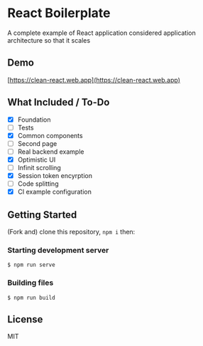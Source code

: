 # React Boilerplate

A complete example of React application considered application architecture so that it scales

## Demo

[https://clean-react.web.app](https://clean-react.web.app)

## What Included / To-Do

- [x] Foundation
- [ ] Tests
- [x] Common components
- [ ] Second page
- [ ] Real backend example
- [x] Optimistic UI
- [ ] Infinit scrolling
- [x] Session token encyrption
- [ ] Code splitting
- [x] CI example configuration

## Getting Started

(Fork and) clone this repository, `npm i` then:

### Starting development server

```
$ npm run serve
```

### Building files

```
$ npm run build
```

## License

MIT
